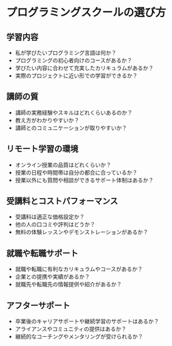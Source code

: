 # プログラミングスクールの選び方

## 学習内容
- 私が学びたいプログラミング言語は何か？
- プログラミングの初心者向けのコースがあるか？
- 学びたい内容に合わせて充実したカリキュラムがあるか？
- 実際のプロジェクトに近い形での学習ができるか？

## 講師の質
- 講師の実務経験やスキルはどれくらいあるのか？
- 教え方がわかりやすいか？
- 講師とのコミュニケーションが取りやすいか？

## リモート学習の環境
- オンライン授業の品質はどれくらいか？
- 授業の日程や時間帯は自分の都合に合っているか？
- 授業以外にも質問や相談ができるサポート体制はあるか？

## 受講料とコストパフォーマンス
- 受講料は適正な価格設定か？
- 他の人の口コミや評判はどうか？
- 無料の体験レッスンやデモンストレーションがあるか？

## 就職や転職サポート
- 就職や転職に有利なカリキュラムやコースがあるか？
- 企業との提携や実績があるか？
- 就職先や転職先の情報提供や紹介があるか？

## アフターサポート
- 卒業後のキャリアサポートや継続学習のサポートはあるか？
- アライアンスやコミュニティの提供はあるか？
- 継続的なコーチングやメンタリングが受けられるか？